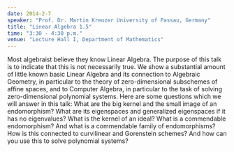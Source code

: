 ```yaml
---
date: 2014-2-7
speaker: "Prof. Dr. Martin Kreuzer University of Passau, Germany"
title: "Linear Algebra 1.5"
time: "3:30 - 4:30 p.m."
venue: "Lecture Hall I, Department of Mathematics"
---
```

Most algebraist believe they know Linear Algebra.
The purpose of this talk is to indicate that this is not necessarily true.
We show a substantial amount of little known basic Linear Algebra and its
connection to Algebraic Geometry, in particular to the theory of
zero-dimensional subschemes of affine spaces, and to Computer Algebra, in
particular to the task of solving zero-dimensional polynomial systems.
Here are some questions which we will answer in this talk: What are the
big kernel and the small image of an endomorphism? What are its
eigenspaces and generalized eigenspaces if it has no eigenvalues? What is
the kernel of an ideal?  What is a commendable endomorphism? And what is a
commendable family of endomorphisms? How is this connected to curvilinear
and Gorenstein schemes? And how can you use this to solve polynomial
systems?
